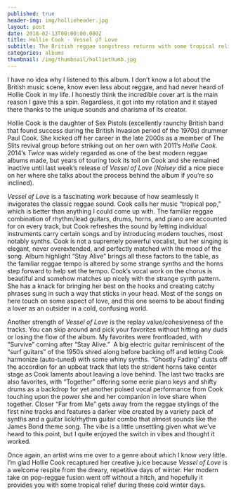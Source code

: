 ```yaml
---
published: true
header-img: img/hollieheader.jpg
layout: post
date: 2018-02-13T00:00:00.000Z
title: Hollie Cook - Vessel of Love
subtitle: The British reggae songstress returns with some tropical relief
categories: albums
thumbnail: /img/thumbnail/holliethumb.jpg
---
```

<p>I have no idea why I listened to this album. I don&rsquo;t know a lot about the British music scene, know even less about reggae, and had never heard of Hollie Cook in my life. I honestly think the incredible cover art is the main reason I gave this a spin. Regardless, it got into my rotation and it stayed there thanks to the unique sounds and charisma of its creator.</p>
<p>Hollie Cook is the daughter of Sex Pistols (excellently raunchy British band that found success during the British Invasion period of the 1970s) drummer Paul Cook. She kicked off her career in the late 2000s as a member of The Slits revival group before striking out on her own with 2011&rsquo;s <em>Hollie Cook. </em>2014&rsquo;s <em>Twice </em>was widely regarded as one of the best modern reggae albums made, but years of touring took its toll on Cook and she remained inactive until last week&rsquo;s release of <em>Vessel of Love</em> (<em>Noisey </em>did a nice piece on her where she talks about the process behind the album if you&rsquo;re so inclined).</p>
<p><em>Vessel of Love</em> is a fascinating work because of how seamlessly it invigorates the classic reggae sound. Cook calls her music &ldquo;tropical pop,&rdquo; which is better than anything I could come up with. The familiar reggae combination of rhythm/lead guitars, drums, horns, and piano are accounted for on every track, but Cook refreshes the sound by letting individual instruments carry certain songs and by introducing modern touches, most notably synths. Cook is not a supremely powerful vocalist, but her singing is elegant, never overextended, and perfectly matched with the mood of the song. Album highlight &ldquo;Stay Alive&rdquo; brings all these factors to the table, as the familiar reggae tempo is altered by some strange synths and the horns step forward to help set the tempo. Cook&rsquo;s vocal work on the chorus is beautiful and somehow matches up nicely with the strange synth pattern. She has a knack for bringing her best on the hooks and creating catchy phrases sung in such a way that sticks in your head. Most of the songs on here touch on some aspect of love, and this one seems to be about finding a lover as an outsider in a cold, confusing world.</p>
<p>Another strength of <em>Vessel of Love</em> is the replay value/cohesiveness of the tracks. You can skip around and pick your favorites without hitting any duds or losing the flow of the album. My favorites were frontloaded, with &ldquo;Survive&rdquo; coming after &ldquo;Stay Alive.&rdquo; &nbsp;A big electric guitar reminiscent of the &ldquo;surf guitars&rdquo; of the 1950s shred along before backing off and letting Cook harmonize (auto-tuned) with some whiny synths. &ldquo;Ghostly Fading&rdquo; dusts off the accordion for an upbeat track that lets the strident horns take center stage as Cook laments about leaving a love behind. The last two tracks are also favorites, with &ldquo;Together&rdquo; offering some eerie piano keys and shifty drums as a backdrop for yet another poised vocal performance from Cook touching upon the power she and her companion in love share when together. Closer &ldquo;Far from Me&rdquo; gets away from the reggae stylings of the first nine tracks and features a darker vibe created by a variety pack of synths and a guitar lick/rhythm guitar combo that almost sounds like the James Bond theme song. The vibe is a little unsettling given what we&rsquo;ve heard to this point, but I quite enjoyed the switch in vibes and thought it worked.</p>
<p>Once again, an artist wins me over to a genre about which I know very little. I&rsquo;m glad Hollie Cook recaptured her creative juice because <em>Vessel of Love</em> is a welcome respite from the dreary, repetitive days of winter. Her modern take on pop-reggae fusion went off without a hitch, and hopefully it provides you with some tropical relief during these cold winter days.</p>
